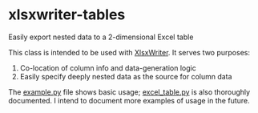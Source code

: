 # xlsxwriter-tables
Easily export nested data to a 2-dimensional Excel table

This class is intended to be used with [XlsxWriter](https://xlsxwriter.readthedocs.io/working_with_tables.html). It serves two purposes:

1. Co-location of column info and data-generation logic
2. Easily specify deeply nested data as the source for column data

The [example.py](example.py) file shows basic usage; [excel_table.py](excel_table.py) is also thoroughly documented. I intend to document more examples of usage in the future.

